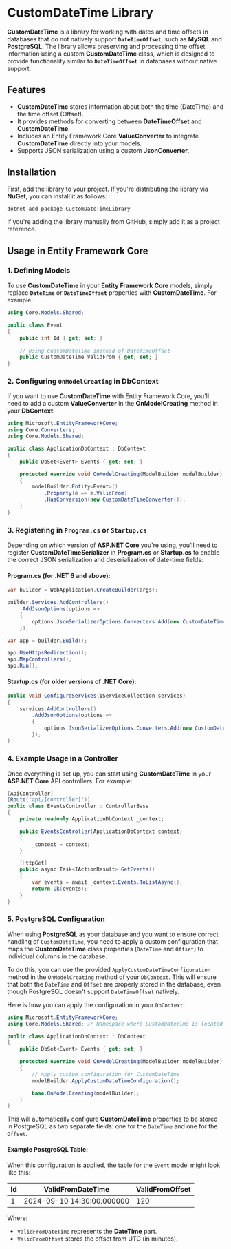 
# CustomDateTime Library

**CustomDateTime** is a library for working with dates and time offsets in databases that do not natively support **`DateTimeOffset`**, such as **MySQL** and **PostgreSQL**. The library allows preserving and processing time offset information using a custom **CustomDateTime** class, which is designed to provide functionality similar to **`DateTimeOffset`** in databases without native support.

## Features
- **CustomDateTime** stores information about both the time (DateTime) and the time offset (Offset).
- It provides methods for converting between **DateTimeOffset** and **CustomDateTime**.
- Includes an Entity Framework Core **ValueConverter** to integrate **CustomDateTime** directly into your models.
- Supports JSON serialization using a custom **JsonConverter**.

## Installation
First, add the library to your project. If you're distributing the library via **NuGet**, you can install it as follows:

```bash
dotnet add package CustomDateTimeLibrary
```

If you're adding the library manually from GitHub, simply add it as a project reference.

## Usage in Entity Framework Core

### 1. Defining Models
To use **CustomDateTime** in your **Entity Framework Core** models, simply replace **`DateTime`** or **`DateTimeOffset`** properties with **CustomDateTime**. For example:

```csharp
using Core.Models.Shared;

public class Event
{
    public int Id { get; set; }
    
    // Using CustomDateTime instead of DateTimeOffset
    public CustomDateTime ValidFrom { get; set; }
}
```

### 2. Configuring `OnModelCreating` in DbContext
If you want to use **CustomDateTime** with Entity Framework Core, you'll need to add a custom **ValueConverter** in the **OnModelCreating** method in your **DbContext**:

```csharp
using Microsoft.EntityFrameworkCore;
using Core.Converters;
using Core.Models.Shared;

public class ApplicationDbContext : DbContext
{
    public DbSet<Event> Events { get; set; }

    protected override void OnModelCreating(ModelBuilder modelBuilder)
    {
        modelBuilder.Entity<Event>()
            .Property(e => e.ValidFrom)
            .HasConversion(new CustomDateTimeConverter());
    }
}
```

### 3. Registering in `Program.cs` or `Startup.cs`
Depending on which version of **ASP.NET Core** you're using, you’ll need to register **CustomDateTimeSerializer** in **Program.cs** or **Startup.cs** to enable the correct JSON serialization and deserialization of date-time fields:

#### Program.cs (for .NET 6 and above):

```csharp
var builder = WebApplication.CreateBuilder(args);

builder.Services.AddControllers()
    .AddJsonOptions(options =>
    {
        options.JsonSerializerOptions.Converters.Add(new CustomDateTimeSerializer());
    });

var app = builder.Build();

app.UseHttpsRedirection();
app.MapControllers();
app.Run();
```

#### Startup.cs (for older versions of .NET Core):

```csharp
public void ConfigureServices(IServiceCollection services)
{
    services.AddControllers()
        .AddJsonOptions(options =>
        {
            options.JsonSerializerOptions.Converters.Add(new CustomDateTimeSerializer());
        });
}
```

### 4. Example Usage in a Controller

Once everything is set up, you can start using **CustomDateTime** in your **ASP.NET Core** API controllers. For example:

```csharp
[ApiController]
[Route("api/[controller]")]
public class EventsController : ControllerBase
{
    private readonly ApplicationDbContext _context;

    public EventsController(ApplicationDbContext context)
    {
        _context = context;
    }

    [HttpGet]
    public async Task<IActionResult> GetEvents()
    {
        var events = await _context.Events.ToListAsync();
        return Ok(events);
    }
}
```

### 5. PostgreSQL Configuration

When using **PostgreSQL** as your database and you want to ensure correct handling of `CustomDateTime`, you need to apply a custom configuration that maps the **CustomDateTime** class properties (`DateTime` and `Offset`) to individual columns in the database.

To do this, you can use the provided `ApplyCustomDateTimeConfiguration` method in the `OnModelCreating` method of your `DbContext`. This will ensure that both the `DateTime` and `Offset` are properly stored in the database, even though PostgreSQL doesn't support `DateTimeOffset` natively.

Here is how you can apply the configuration in your `DbContext`:

```csharp
using Microsoft.EntityFrameworkCore;
using Core.Models.Shared; // Namespace where CustomDateTime is located

public class ApplicationDbContext : DbContext
{
    public DbSet<Event> Events { get; set; }

    protected override void OnModelCreating(ModelBuilder modelBuilder)
    {
        // Apply custom configuration for CustomDateTime
        modelBuilder.ApplyCustomDateTimeConfiguration();

        base.OnModelCreating(modelBuilder);
    }
}
```

This will automatically configure **CustomDateTime** properties to be stored in PostgreSQL as two separate fields: one for the `DateTime` and one for the `Offset`.

#### Example PostgreSQL Table:
When this configuration is applied, the table for the `Event` model might look like this:

| Id  | ValidFromDateTime         | ValidFromOffset |
| --- | ------------------------- | --------------- |
| 1   | 2024-09-10 14:30:00.000000 | 120             |

Where:
- `ValidFromDateTime` represents the **DateTime** part.
- `ValidFromOffset` stores the offset from UTC (in minutes).
